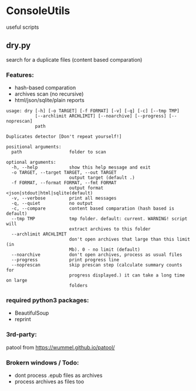 # ConsoleUtils
useful scripts

## dry.py
search for a duplicate files (content based comparation)
### Features:
- hash-based comparation
- archives scan (no recursive)
- html/json/sqlite/plain reports

```
usage: dry [-h] [-o TARGET] [-f FORMAT] [-v] [-q] [-c] [--tmp TMP]
           [--archlimit ARCHLIMIT] [--noarchive] [--progress] [--noprescan]
           path

Duplicates detector [Don't repeat yourself!]

positional arguments:
  path                  folder to scan

optional arguments:
  -h, --help            show this help message and exit
  -o TARGET, --target TARGET, --out TARGET
                        output target (default .)
  -f FORMAT, --format FORMAT, --fmt FORMAT
                        output format <json|stdout|html|sqlite(default)
  -v, --verbose         print all messages
  -q, --quiet           no output
  -c, --compare         content based comparation (hash based is default)
  --tmp TMP             tmp folder. default: current. WARNING! script will
                        extract archives to this folder
  --archlimit ARCHLIMIT
                        don't open archives that large than this limit (in
                        Mb). 0 - no limit (default)
  --noarchive           don't open archives, process as usual files
  --progress            print progress line
  --noprescan           skip prescan step (calculate summary counts for
                        progress displayed.) it can take a long time on large
                        folders
```
### required python3 packages:
 - BeautifulSoup
 - reprint

### 3rd-party:
patool from https://wummel.github.io/patool/

### Brokern windows / Todo:
 - dont process .epub files as archives
 - process archives as files too